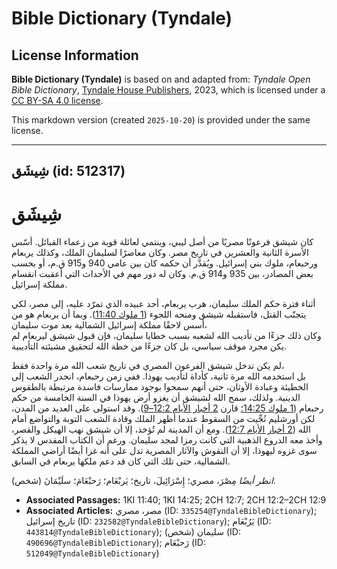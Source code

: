 # Bible Dictionary (Tyndale)

## License Information

**Bible Dictionary (Tyndale)** is based on and adapted from: _Tyndale Open Bible Dictionary_, [Tyndale House Publishers](https://tyndaleopenresources.com/), 2023, which is licensed under a [CC BY-SA 4.0 license](https://creativecommons.org/licenses/by-sa/4.0/legalcode.en).

This markdown version (created `2025-10-20`) is provided under the same license.



--------------------------------

## شِيشَق (id: 512317)

شِيشَق
======

كان شيشق فرعونًا مصريًا من أصل ليبي، وينتمي لعائلة قوية من زعماء القبائل. أسّس الأسرة الثانية والعشرين في تاريخ مصر. وكان معاصرًا لسليمان الملك، وكذلك يربعام ورحبعام، ملوك بني إسرائيل. ويُقدَّر أن حكمه كان بين عامي 940 و915 ق.م، أو بحسب بعض المصادر، بين 935 و914 ق.م. وكان له دور مهم في الأحداث التي أعقبت انقسام مملكة إسرائيل.

أثناء فترة حكم الملك سليمان، هرب يربعام، أحد عبيده الذي تمرّد عليه، إلى مصر، لكي يتجنّب القتل، فاستقبله شيشق ومنحه اللجوء ([1 ملوك 11:40](https://ref.ly/1Kgs11:40)). وبما أن يربعام هو من أسس لاحقًا مملكة إسرائيل الشمالية بعد موت سليمان،  
وكان ذلك جزءًا من تأديب الله لشعبه بسبب خطايا سليمان، فإن قبول شيشق ليربعام لم يكن مجرد موقف سياسي، بل كان جزءًا من خطة الله لتحقيق مشيئته التأديبية.

لم يكن تدخل شيشق الفرعون المصري في تاريخ شعب الله مرة واحدة فقط،  
بل استخدمه الله مرة ثانية، كأداة لتأديب يهوذا. ففي زمن رحبعام، انحدر الشعب إلى الخطيئة وعبادة الأوثان، حتى أنهم سمحوا بوجود ممارسات فاسدة مرتبطة بالطقوس الدينية. ولذلك، سمح الله لشيشق أن يغزو أرض يهوذا في السنة الخامسة من حكم رحبعام ([1 ملوك 14:25؛](https://ref.ly/1Kgs14:25) قارن [2 أخبار الأيام 12:2–9](https://ref.ly/2Chr12:2-2Chr12:9)). وقد استولى على العديد من المدن، لكن أورشليم نُجِّيت من السقوط عندما أظهر الملك وقادة الشعب التوبة والتواضع أمام الله ([2 أخبار الأيام 12:7](https://ref.ly/2Chr12:7)). ومع أن المدينة لم تُؤخذ، إلا أن شيشق نهب الهيكل والقصر، وأخذ معه الدروع الذهبية التي كانت رمزا لمجد سليمان. ورغم أن الكتاب المقدس لا يذكر سوى غزوه ليهوذا، إلا أن النقوش والآثار المصرية تدل على أنه غزا أيضًا أراضي المملكة الشمالية، حتى تلك التي كان قد دعم ملكها يربعام في السابق.

*انظر أيضًا* مِصْرَ، مصري؛ إِسْرَائِيلَ، تاريخ؛ يَربْعَام؛ رَحبْعَامَ؛ سلَيْمَانَ (شخص).

* **Associated Passages:** 1KI 11:40; 1KI 14:25; 2CH 12:7; 2CH 12:2–2CH 12:9
* **Associated Articles:** مصر، مصري (ID: `335254@TyndaleBibleDictionary`); تاريخ إسرائيل (ID: `232582@TyndaleBibleDictionary`); يَرُبْعَام (ID: `443814@TyndaleBibleDictionary`); سليمان (شخص) (ID: `490696@TyndaleBibleDictionary`); رَحبْعَام (ID: `512049@TyndaleBibleDictionary`)

